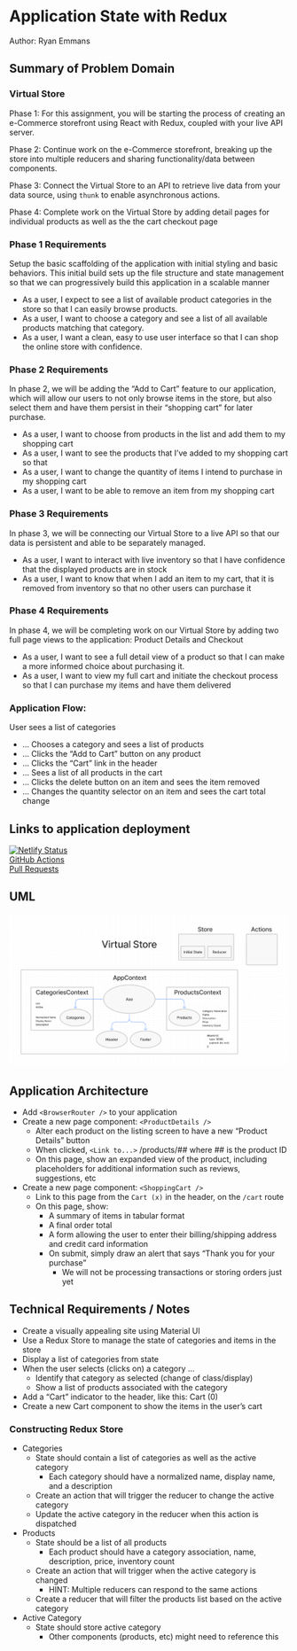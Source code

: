 # Application State with Redux

Author: Ryan Emmans

## Summary of Problem Domain

### Virtual Store

Phase 1: For this assignment, you will be starting the process of creating an e-Commerce storefront using React with Redux, coupled with your live API server.

Phase 2: Continue work on the e-Commerce storefront, breaking up the store into multiple reducers and sharing functionality/data between components.

Phase 3: Connect the Virtual Store to an API to retrieve live data from your data source, using `thunk` to enable asynchronous actions.

Phase 4: Complete work on the Virtual Store by adding detail pages for individual products as well as the the cart checkout page

### **Phase 1 Requirements**

Setup the basic scaffolding of the application with initial styling and basic behaviors. This initial build sets up the file structure and state management so that we can progressively build this application in a scalable manner

- As a user, I expect to see a list of available product categories in the store so that I can easily browse products.
- As a user, I want to choose a category and see a list of all available products matching that category.
- As a user, I want a clean, easy to use user interface so that I can shop the online store with confidence.

### **Phase 2 Requirements**

In phase 2, we will be adding the “Add to Cart” feature to our application, which will allow our users to not only browse items in the store, but also select them and have them persist in their “shopping cart” for later purchase.

- As a user, I want to choose from products in the list and add them to my shopping cart
- As a user, I want to see the products that I’ve added to my shopping cart so that
- As a user, I want to change the quantity of items I intend to purchase in my shopping cart
- As a user, I want to be able to remove an item from my shopping cart

### **Phase 3 Requirements**

In phase 3, we will be connecting our Virtual Store to a live API so that our data is persistent and able to be separately managed.

- As a user, I want to interact with live inventory so that I have confidence that the displayed products are in stock
- As a user, I want to know that when I add an item to my cart, that it is removed from inventory so that no other users can purchase it

### **Phase 4 Requirements**

In phase 4, we will be completing work on our Virtual Store by adding two full page views to the application: Product Details and Checkout

- As a user, I want to see a full detail view of a product so that I can make a more informed choice about purchasing it.
- As a user, I want to view my full cart and initiate the checkout process so that I can purchase my items and have them delivered

### Application Flow:

User sees a list of categories

- … Chooses a category and sees a list of products
- … Clicks the “Add to Cart” button on any product
- … Clicks the “Cart” link in the header
- … Sees a list of all products in the cart
- … Clicks the delete button on an item and sees the item removed
- … Changes the quantity selector on an item and sees the cart total change

## Links to application deployment

[![Netlify Status](https://api.netlify.com/api/v1/badges/ef975501-c26f-4689-a99a-6da66f0aca2d/deploy-status)](https://ryanemmans-storefront.netlify.app/)  
[GitHub Actions](https://github.com/ryanemmans/storefront/actions)  
[Pull Requests](https://github.com/ryanemmans/storefront/pulls?q=is%3Apr+is%3Aclosed)

## UML

![Virtual Store UML](./img/virtual-store.png)

## Application Architecture

- Add `<BrowserRouter />` to your application
- Create a new page component: `<ProductDetails />`
  - Alter each product on the listing screen to have a new “Product Details” button
  - When clicked, `<Link to...>` /products/## where ## is the product ID
  - On this page, show an expanded view of the product, including placeholders for additional information such as reviews, suggestions, etc
- Create a new page component: `<ShoppingCart />`
  - Link to this page from the `Cart (x)` in the header, on the `/cart` route
  - On this page, show:
    - A summary of items in tabular format
    - A final order total
    - A form allowing the user to enter their billing/shipping address and credit card information
    - On submit, simply draw an alert that says “Thank you for your purchase”
      - We will not be processing transactions or storing orders just yet

## Technical Requirements / Notes

- Create a visually appealing site using Material UI
- Use a Redux Store to manage the state of categories and items in the store
- Display a list of categories from state
- When the user selects (clicks on) a category …
  - Identify that category as selected (change of class/display)
  - Show a list of products associated with the category
- Add a “Cart” indicator to the header, like this: Cart (0)
- Create a new Cart component to show the items in the user’s cart

### Constructing Redux Store

- Categories
  - State should contain a list of categories as well as the active category
    - Each category should have a normalized name, display name, and a description
  - Create an action that will trigger the reducer to change the active category
  - Update the active category in the reducer when this action is dispatched
- Products
  - State should be a list of all products
    - Each product should have a category association, name, description, price, inventory count
  - Create an action that will trigger when the active category is changed
    - HINT: Multiple reducers can respond to the same actions
  - Create a reducer that will filter the products list based on the active category
- Active Category
  - State should store active category
    - Other components (products, etc) might need to reference this
